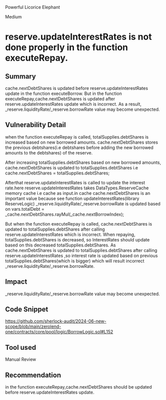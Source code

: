 Powerful Licorice Elephant

Medium

# reserve.updateInterestRates is not done properly in the function executeRepay.

## Summary
cache.nextDebtShares is updated before reserve.updateInterestRates update in the function executeBorrow. But in the function executeRepay,cache.nextDebtShares is updated after reserve.updateInterestRates update which is incorrect. As a result, _reserve.liquidityRate/_reserve.borrowRate value may become unexpected.

## Vulnerability Detail
when  the function executeRepay is called, totalSupplies.debtShares is increased based on new borrowed amounts. cache.nextDebtShares stores the previous debtshares(i.e debtshares before adding the new borrowed amounts to the debtshares) of the reserve. 

After increasing  totalSupplies.debtShares based on new borrowed amounts, cache.nextDebtShares is updated to totalSupplies.debtShares i.e  cache.nextDebtShares = totalSupplies.debtShares;

Afterthat  reserve.updateInterestRates is called to update the interest rate.here reserve.updateInterestRates takes DataTypes.ReserveCache memory cache i.e cache as input.in cache cache.nextDebtShares is an important value because see   function updateInterestRates(library ReserveLogic) _reserve.liquidityRate/_reserve.borrowRate is updated based on   vars.totalDebt = _cache.nextDebtShares.rayMul(_cache.nextBorrowIndex);


But when the function executeRepay is called, cache.nextDebtShares is updated to totalSupplies.debtShares after calling  reserve.updateInterestRates which is incorrect. When repaying, totalSupplies.debtShares is decreased, so InterestRates should update based on this decreased  totalSupplies.debtShares. As cache.nextDebtShares is updated to totalSupplies.debtShares after calling  reserve.updateInterestRates ,so interest rate is updated based on previous  totalSupplies.debtShares(which is bigger) which will result incorrect _reserve.liquidityRate/_reserve.borrowRate.


## Impact
_reserve.liquidityRate/_reserve.borrowRate value may become unexpected.

## Code Snippet
https://github.com/sherlock-audit/2024-06-new-scope/blob/main/zerolend-one/contracts/core/pool/logic/BorrowLogic.sol#L152
## Tool used

Manual Review

## Recommendation

in the function executeRepay,cache.nextDebtShares should be  updated before reserve.updateInterestRates update.